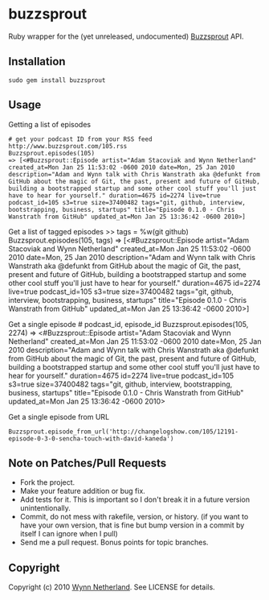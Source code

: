# buzzsprout

Ruby wrapper for the (yet unreleased, undocumented) [Buzzsprout](http://buzzsprout.com) API.

## Installation

    sudo gem install buzzsprout
    
## Usage

Getting a list of episodes

    # get your podcast ID from your RSS feed http://www.buzzsprout.com/105.rss
    Buzzsprout.episodes(105)
    => [<#Buzzsprout::Episode artist="Adam Stacoviak and Wynn Netherland" created_at=Mon Jan 25 11:53:02 -0600 2010 date=Mon, 25 Jan 2010 description="Adam and Wynn talk with Chris Wanstrath aka @defunkt from GitHub about the magic of Git, the past, present and future of GitHub, building a bootstrapped startup and some other cool stuff you'll just have to hear for yourself." duration=4675 id=2274 live=true podcast_id=105 s3=true size=37400482 tags="git, github, interview, bootstrapping, business, startups" title="Episode 0.1.0 - Chris Wanstrath from GitHub" updated_at=Mon Jan 25 13:36:42 -0600 2010>]
    

Get a list of tagged episodes
    >> tags = %w(git github)
    Buzzsprout.episodes(105, tags)
    => [<#Buzzsprout::Episode artist="Adam Stacoviak and Wynn Netherland" created_at=Mon Jan 25 11:53:02 -0600 2010 date=Mon, 25 Jan 2010 description="Adam and Wynn talk with Chris Wanstrath aka @defunkt from GitHub about the magic of Git, the past, present and future of GitHub, building a bootstrapped startup and some other cool stuff you'll just have to hear for yourself." duration=4675 id=2274 live=true podcast_id=105 s3=true size=37400482 tags="git, github, interview, bootstrapping, business, startups" title="Episode 0.1.0 - Chris Wanstrath from GitHub" updated_at=Mon Jan 25 13:36:42 -0600 2010>]
    
Get a single episode
    # podcast_id, episode_id
    Buzzsprout.episodes(105, 2274)
    => <#Buzzsprout::Episode artist="Adam Stacoviak and Wynn Netherland" created_at=Mon Jan 25 11:53:02 -0600 2010 date=Mon, 25 Jan 2010 description="Adam and Wynn talk with Chris Wanstrath aka @defunkt from GitHub about the magic of Git, the past, present and future of GitHub, building a bootstrapped startup and some other cool stuff you'll just have to hear for yourself." duration=4675 id=2274 live=true podcast_id=105 s3=true size=37400482 tags="git, github, interview, bootstrapping, business, startups" title="Episode 0.1.0 - Chris Wanstrath from GitHub" updated_at=Mon Jan 25 13:36:42 -0600 2010>
    
Get a single episode from URL

    Buzzsprout.episode_from_url('http://changelogshow.com/105/12191-episode-0-3-0-sencha-touch-with-david-kaneda')

## Note on Patches/Pull Requests
 
* Fork the project.
* Make your feature addition or bug fix.
* Add tests for it. This is important so I don't break it in a
  future version unintentionally.
* Commit, do not mess with rakefile, version, or history.
  (if you want to have your own version, that is fine but
   bump version in a commit by itself I can ignore when I pull)
* Send me a pull request. Bonus points for topic branches.

## Copyright

Copyright (c) 2010 [Wynn Netherland](http://wynnnetherland.com). See LICENSE for details.
